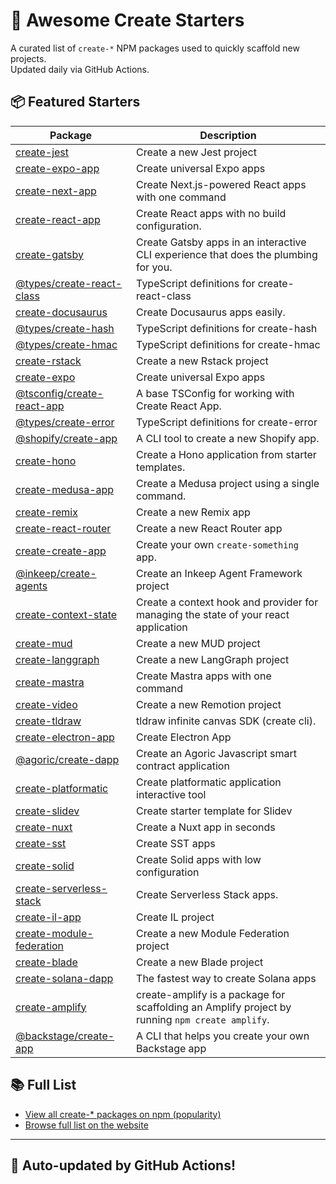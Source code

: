 # 🌱 Awesome Create Starters

A curated list of `create-*` NPM packages used to quickly scaffold new projects.  
Updated daily via GitHub Actions.

## 📦 Featured Starters

| Package | Description |
| ------- | ----------- |
| [create-jest](https://www.npmjs.com/package/create-jest) | Create a new Jest project |
| [create-expo-app](https://www.npmjs.com/package/create-expo-app) | Create universal Expo apps |
| [create-next-app](https://www.npmjs.com/package/create-next-app) | Create Next.js-powered React apps with one command |
| [create-react-app](https://www.npmjs.com/package/create-react-app) | Create React apps with no build configuration. |
| [create-gatsby](https://www.npmjs.com/package/create-gatsby) | Create Gatsby apps in an interactive CLI experience that does the plumbing for you. |
| [@types/create-react-class](https://www.npmjs.com/package/@types/create-react-class) | TypeScript definitions for create-react-class |
| [create-docusaurus](https://www.npmjs.com/package/create-docusaurus) | Create Docusaurus apps easily. |
| [@types/create-hash](https://www.npmjs.com/package/@types/create-hash) | TypeScript definitions for create-hash |
| [@types/create-hmac](https://www.npmjs.com/package/@types/create-hmac) | TypeScript definitions for create-hmac |
| [create-rstack](https://www.npmjs.com/package/create-rstack) | Create a new Rstack project |
| [create-expo](https://www.npmjs.com/package/create-expo) | Create universal Expo apps |
| [@tsconfig/create-react-app](https://www.npmjs.com/package/@tsconfig/create-react-app) | A base TSConfig for working with Create React App. |
| [@types/create-error](https://www.npmjs.com/package/@types/create-error) | TypeScript definitions for create-error |
| [@shopify/create-app](https://www.npmjs.com/package/@shopify/create-app) | A CLI tool to create a new Shopify app. |
| [create-hono](https://www.npmjs.com/package/create-hono) | Create a Hono application from starter templates. |
| [create-medusa-app](https://www.npmjs.com/package/create-medusa-app) | Create a Medusa project using a single command. |
| [create-remix](https://www.npmjs.com/package/create-remix) | Create a new Remix app |
| [create-react-router](https://www.npmjs.com/package/create-react-router) | Create a new React Router app |
| [create-create-app](https://www.npmjs.com/package/create-create-app) | Create your own `create-something` app. |
| [@inkeep/create-agents](https://www.npmjs.com/package/@inkeep/create-agents) | Create an Inkeep Agent Framework project |
| [create-context-state](https://www.npmjs.com/package/create-context-state) | Create a context hook and provider for managing the state of your react application |
| [create-mud](https://www.npmjs.com/package/create-mud) | Create a new MUD project |
| [create-langgraph](https://www.npmjs.com/package/create-langgraph) | Create a new LangGraph project |
| [create-mastra](https://www.npmjs.com/package/create-mastra) | Create Mastra apps with one command |
| [create-video](https://www.npmjs.com/package/create-video) | Create a new Remotion project |
| [create-tldraw](https://www.npmjs.com/package/create-tldraw) | tldraw infinite canvas SDK (create cli). |
| [create-electron-app](https://www.npmjs.com/package/create-electron-app) | Create Electron App |
| [@agoric/create-dapp](https://www.npmjs.com/package/@agoric/create-dapp) | Create an Agoric Javascript smart contract application |
| [create-platformatic](https://www.npmjs.com/package/create-platformatic) | Create platformatic application interactive tool |
| [create-slidev](https://www.npmjs.com/package/create-slidev) | Create starter template for Slidev |
| [create-nuxt](https://www.npmjs.com/package/create-nuxt) | Create a Nuxt app in seconds |
| [create-sst](https://www.npmjs.com/package/create-sst) | Create SST apps |
| [create-solid](https://www.npmjs.com/package/create-solid) | Create Solid apps with low configuration |
| [create-serverless-stack](https://www.npmjs.com/package/create-serverless-stack) | Create Serverless Stack apps. |
| [create-il-app](https://www.npmjs.com/package/create-il-app) | Create IL project |
| [create-module-federation](https://www.npmjs.com/package/create-module-federation) | Create a new Module Federation project |
| [create-blade](https://www.npmjs.com/package/create-blade) | Create a new Blade project |
| [create-solana-dapp](https://www.npmjs.com/package/create-solana-dapp) | The fastest way to create Solana apps |
| [create-amplify](https://www.npmjs.com/package/create-amplify) | create-amplify is a package for scaffolding an Amplify project by running `npm create amplify`. |
| [@backstage/create-app](https://www.npmjs.com/package/@backstage/create-app) | A CLI that helps you create your own Backstage app |

## 📚 Full List

- [View all create-* packages on npm (popularity)](https://www.npmjs.com/search?q=create-&ranking=popularity)
- [Browse full list on the website](https://project42da.github.io/awesome-create-starters/)

---

## 🤖 Auto-updated by GitHub Actions!
